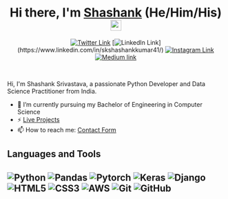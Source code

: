 <div align="center">
  <h1>Hi there, I'm <a href="https://twitter.com/shashankkumar25" target="_blank">Shashank</a> (He/Him/His) <img src="https://media.giphy.com/media/hvRJCLFzcasrR4ia7z/giphy.gif" width="25px"> </h1>
</div>
<div align="center">

[![Twitter Link](https://img.shields.io/twitter/follow/shashankkumar25?color=1DA1F2&label=%40shashankkumar25&logo=Twitter&style=flat)](https://twitter.com/shashankkumar25)
[![LinkedIn Link](https://img.shields.io/badge/linkedin/in/skshashankkumar41%20-%230077B5.svg?&style=flat&logo=linkedin&logoColor=white")](https://www.linkedin.com/in/skshashankkumar41/)
[![Instagram Link](https://img.shields.io/badge/instagram.com/i_shashank25%20-%23E4405F.svg?&style=flat&logo=Instagram&logoColor=white)](https://www.instagram.com/i_shashank25/)
[![Medium link](https://img.shields.io/badge/-medium.com/@skshashankkumar41-black.svg?&style=flat&logo=medium&logoColor=white)](https://medium.com/@skshashankkumar41)
</div>


<br />

Hi, I'm Shashank Srivastava, a passionate Python Developer and Data Science Practitioner from India.

- 🔭 I’m currently pursuing my Bachelor of Engineering in Computer Science
- ⚡ [Live Projects](https://skshashankkumar41.github.io/)
- 📫 How to reach me: [Contact Form](https://skshashankkumar41.github.io./contact_form/contact.html)

<h2>Languages and Tools<h2>

![Python](https://img.shields.io/badge/-Python-1F425F?style=flat-square&logo=python&logoColor=white)
![Pandas](https://img.shields.io/badge/-Pandas-150458?style=flat-square&logo=pandas&logoColor=white)
![Pytorch](https://img.shields.io/badge/-PyTorch-EE4C2C?style=flat-square&logo=pytorch&logoColor=white)
![Keras](https://img.shields.io/badge/-Keras-D00000?style=flat-square&logo=keras&logoColor=white)
![Django](http://img.shields.io/badge/-Django-0C4B33?style=flat-square&logo=django&logoColor=white)
![HTML5](https://img.shields.io/badge/-HTML5-E34F26?style=flat-square&logo=html5&logoColor=white)
![CSS3](https://img.shields.io/badge/-CSS3-1572B6?style=flat-square&logo=css3)
![AWS](http://img.shields.io/badge/-AWS-232F3E?style=flat-square&logo=amazon-aws&logoColor=white)
![Git](https://img.shields.io/badge/-Git-black?style=flat-square&logo=git&logoColor=white)
![GitHub](https://img.shields.io/badge/-GitHub-181717?style=flat-square&logo=github&logoColor=white)
<!--
<code><img height="20" src="https://img.icons8.com/color/48/000000/python.png"/></code>
<code><img height="20" src="https://upload.wikimedia.org/wikipedia/commons/thumb/a/ae/Keras_logo.svg/512px-Keras_logo.svg.png"></code>
<code><img height="20" src="https://api.iconify.design/logos:pytorch.svg"></code>
<code><img height="20" src="https://api.iconify.design/logos-opencv.svg"></code>
<code><img height="20" src="https://api.iconify.design/logos:django.svg"></code>
<code><img height="20" src="https://img.icons8.com/color/48/000000/amazon-web-services.png"/></code>
-->
<!--
<br>
<details>
  <summary>:zap: <b>Github Stats</b></summary>
 <a href="https://github.com/skshashankkumar41/skshashankkumar41">
  <img align="center" src="https://github-readme-stats.vercel.app/api/top-langs/?username=skshashankkumar41&hide=java,html&title_color=ffffff&text_color=c9cacc&icon_color=2bbc8a&bg_color=1d1f21" />
</details>
<br>
-->
<!--
**My GitHub Stats:**
<a href="https://github.com/skshashankkumar41/skshashankkumar41">
  <img align="center" src="https://github-readme-stats.vercel.app/api/top-langs/?username=skshashankkumar41&hide=java,html&title_color=ffffff&text_color=c9cacc&icon_color=2bbc8a&bg_color=1d1f21" />
</a>
-->

